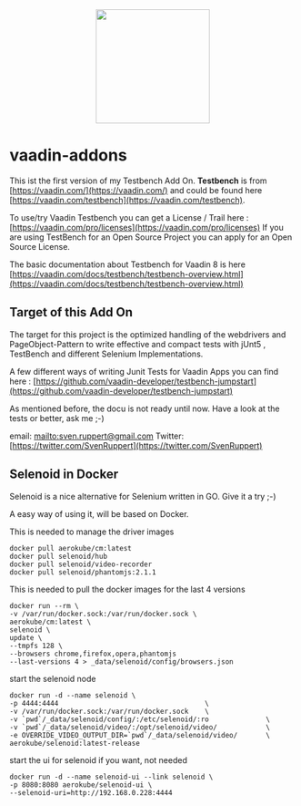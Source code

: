 
<center>
<a href="https://vaadin.com">
 <img src="https://vaadin.com/images/hero-reindeer.svg" width="200" height="200" /></a>
</center>

# vaadin-addons
This ist the first version of my Testbench Add On. **Testbench** is 
from [https://vaadin.com/](https://vaadin.com/) and could 
be found here [https://vaadin.com/testbench](https://vaadin.com/testbench).

To use/try Vaadin Testbench you can get 
a License / Trail here : [https://vaadin.com/pro/licenses](https://vaadin.com/pro/licenses) 
If you are using TestBench for an Open Source Project you can apply for
an Open Source License.


The basic documentation about Testbench for Vaadin 8 
is here [https://vaadin.com/docs/testbench/testbench-overview.html](https://vaadin.com/docs/testbench/testbench-overview.html)

## Target of this Add On
The target for this project is the 
optimized handling of the webdrivers and PageObject-Pattern
to write effective and compact tests
with jUnt5 , TestBench and different Selenium Implementations.

A few different ways of writing Junit Tests for Vaadin Apps
you can find here : [https://github.com/vaadin-developer/testbench-jumpstart](https://github.com/vaadin-developer/testbench-jumpstart)

As mentioned before, the docu is not ready until now.
Have a look at the tests or better, ask me ;-)

email: [mailto:sven.ruppert@gmail.com](mailto:sven.ruppert@gmail.com)
Twitter: [https://twitter.com/SvenRuppert](https://twitter.com/SvenRuppert) 


## Selenoid in Docker
Selenoid is a nice alternative for Selenium written in GO.
Give it a try ;-)

A easy way of using it, will be based on Docker.

This is needed to manage the driver images 

```
docker pull aerokube/cm:latest
docker pull selenoid/hub
docker pull selenoid/video-recorder
docker pull selenoid/phantomjs:2.1.1
```

This is needed to pull the docker images for the last 4 versions

```
docker run --rm \
-v /var/run/docker.sock:/var/run/docker.sock \
aerokube/cm:latest \
selenoid \
update \
--tmpfs 128 \  
--browsers chrome,firefox,opera,phantomjs 
--last-versions 4 > _data/selenoid/config/browsers.json
```


start the selenoid node

```
docker run -d --name selenoid \
-p 4444:4444                                    \
-v /var/run/docker.sock:/var/run/docker.sock    \
-v `pwd`/_data/selenoid/config/:/etc/selenoid/:ro              \
-v `pwd`/_data/selenoid/video/:/opt/selenoid/video/            \
-e OVERRIDE_VIDEO_OUTPUT_DIR=`pwd`/_data/selenoid/video/       \
aerokube/selenoid:latest-release
```

start the ui for selenoid if you want, not needed

```
docker run -d --name selenoid-ui --link selenoid \
-p 8080:8080 aerokube/selenoid-ui \
--selenoid-uri=http://192.168.0.228:4444
```

